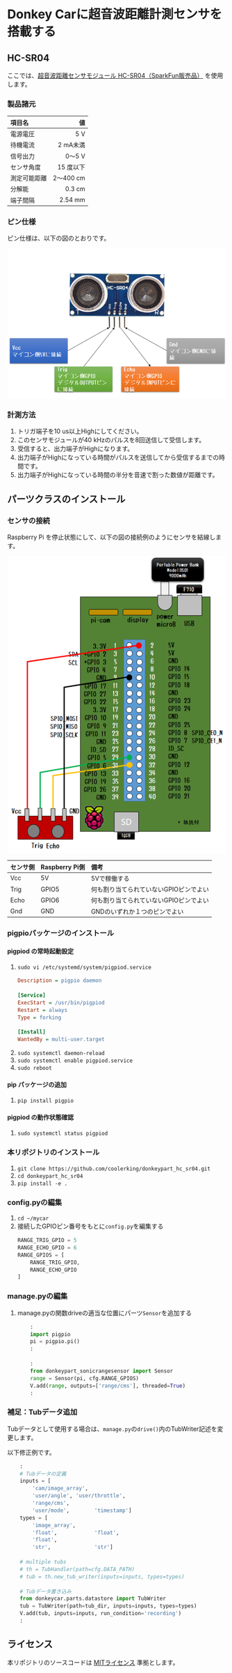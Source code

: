 # Donkey Carに超音波距離計測センサを搭載する

## HC-SR04

ここでは、[超音波距離センサモジュール HC-SR04（SparkFun販売品）](https://www.switch-science.com/catalog/2860/) を使用します。

### 製品諸元

| 項目名 | 値 |
|:-----|--:|
| 電源電圧 | 5 V |
| 待機電流 | 2 mA未満 |
| 信号出力 | 0～5 V |
| センサ角度 | 15 度以下 |
| 測定可能距離 | 2～400 cm |
| 分解能 | 0.3 cm |
| 端子間隔 | 2.54 mm |

### ピン仕様

ピン仕様は、以下の図のとおりです。

![HC-SR04のピン配置](./assets/hc-sr04.png)

### 計測方法

1. トリガ端子を10 us以上Highにしてください。
2. このセンサモジュールが40 kHzのパルスを8回送信して受信します。
3. 受信すると、出力端子がHighになります。
4. 出力端子がHighになっている時間がパルスを送信してから受信するまでの時間です。
5. 出力端子がHighになっている時間の半分を音速で割った数値が距離です。

## パーツクラスのインストール

### センサの接続

Raspberry Pi を停止状態にして、以下の図の接続例のようにセンサを結線します。

![回路図](./assets/circuit.png)

|センサ側|Raspberry Pi側|備考|
|:------|:-------------|:---|
|Vcc|5V|5Vで稼働する|
|Trig|GPIO5|何も割り当てられていないGPIOピンでよい|
|Echo|GPIO6|何も割り当てられていないGPIOピンでよい|
|Gnd|GND|GNDのいずれか１つのピンでよい|


### pigpioパッケージのインストール

#### pigpiod の常時起動設定

1. `sudo vi /etc/systemd/system/pigpiod.service`
   ```ini
   Description = pigpio daemon
   
   [Service]
   ExecStart = /usr/bin/pigpiod
   Restart = always
   Type = forking
   
   [Install]
   WantedBy = multi-user.target
   ```
2. `sudo systemctl daemon-reload`
3. `sudo systemctl enable pigpiod.service`
4. `sudo reboot`

#### pip パッケージの追加

1. `pip install pigpio`

#### pigpiod の動作状態確認

1. `sudo systemctl status pigpiod`

### 本リポジトリのインストール

1. `git clone https://github.com/coolerking/donkeypart_hc_sr04.git`
2. `cd donkeypart_hc_sr04`
3. `pip install -e .`


### config.pyの編集

1. `cd ~/mycar`
2. 接続したGPIOピン番号をもとに`config.py`を編集する
   ```python
   RANGE_TRIG_GPIO = 5
   RANGE_ECHO_GPIO = 6
   RANGE_GPIOS = [
       RANGE_TRIG_GPIO,
       RANGE_ECHO_GPIO
   ]
   ```

### manage.pyの編集
1. manage.pyの関数driveの適当な位置にパーツ`Sensor`を追加する
   ```python
       :
       import pigpio
       pi = pigpio.pi()
       :

       :
       from donkeypart_sonicrangesensor import Sensor
       range = Sensor(pi, cfg.RANGE_GPIOS)
       V.add(range, outputs=['range/cms'], threaded=True)
       :
   ```

### 補足：Tubデータ追加

Tubデータとして使用する場合は、`manage.py`の`drive()`内のTubWriter記述を変更します。


以下修正例です。

```python
    :
    # Tubデータの定義
    inputs = [
        'cam/image_array', 
        'user/angle', 'user/throttle', 
        'range/cms',
        'user/mode',        'timestamp']
    types = [
        'image_array',
        'float',            'float',
        'float',
        'str',              'str']

    # multiple tubs
    # th = TubHandler(path=cfg.DATA_PATH)
    # tub = th.new_tub_writer(inputs=inputs, types=types)

    # Tubデータ書き込み
    from donkeycar.parts.datastore import TubWriter
    tub = TubWriter(path=tub_dir, inputs=inputs, types=types)
    V.add(tub, inputs=inputs, run_condition='recording')
    :
```

## ライセンス

本リポジトリのソースコードは [MITライセンス](./LISENSE) 準拠とします。